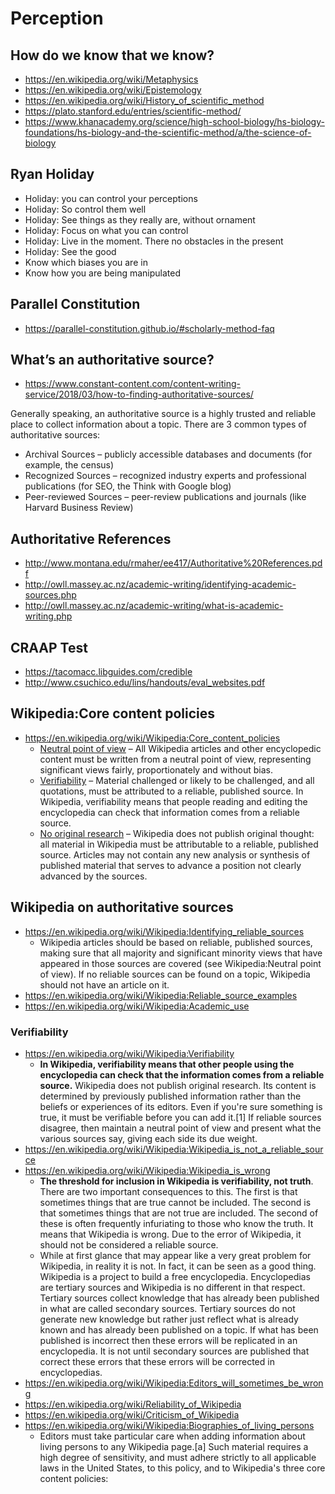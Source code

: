 
# Perception

## How do we know that we know?

* https://en.wikipedia.org/wiki/Metaphysics
* https://en.wikipedia.org/wiki/Epistemology
* https://en.wikipedia.org/wiki/History_of_scientific_method
* https://plato.stanford.edu/entries/scientific-method/
* https://www.khanacademy.org/science/high-school-biology/hs-biology-foundations/hs-biology-and-the-scientific-method/a/the-science-of-biology


## Ryan Holiday
* Holiday: you can control your perceptions
* Holiday: So control them well
* Holiday: See things as they really are, without ornament
* Holiday: Focus on what you can control
* Holiday: Live in the moment. There no obstacles in the present
* Holiday: See the good
* Know which biases you are in
* Know how you are being manipulated


## Parallel Constitution

* https://parallel-constitution.github.io/#scholarly-method-faq


## What’s an authoritative source?

* https://www.constant-content.com/content-writing-service/2018/03/how-to-finding-authoritative-sources/

Generally speaking, an authoritative source is a highly trusted and reliable place to collect information about a topic. There are 3 common types of authoritative sources:

* Archival Sources – publicly accessible databases and documents (for example, the census)
* Recognized Sources – recognized industry experts and professional publications (for SEO, the Think with Google blog)
* Peer-reviewed Sources – peer-review publications and journals (like Harvard Business Review)

## Authoritative References
* http://www.montana.edu/rmaher/ee417/Authoritative%20References.pdf
* http://owll.massey.ac.nz/academic-writing/identifying-academic-sources.php
* http://owll.massey.ac.nz/academic-writing/what-is-academic-writing.php

## CRAAP Test

* https://tacomacc.libguides.com/credible
* http://www.csuchico.edu/lins/handouts/eval_websites.pdf


## Wikipedia:Core content policies
* https://en.wikipedia.org/wiki/Wikipedia:Core_content_policies
	* [Neutral point of view]( https://en.wikipedia.org/wiki/Wikipedia:Neutral_point_of_view ) – All Wikipedia articles and other encyclopedic content must be written from a neutral point of view, representing significant views fairly, proportionately and without bias.
	* [Verifiability]( https://en.wikipedia.org/wiki/Wikipedia:Neutral_point_of_view ) – Material challenged or likely to be challenged, and all quotations, must be attributed to a reliable, published source. In Wikipedia, verifiability means that people reading and editing the encyclopedia can check that information comes from a reliable source.
	* [No original research]( https://en.wikipedia.org/wiki/Wikipedia:No_original_research ) – Wikipedia does not publish original thought: all material in Wikipedia must be attributable to a reliable, published source. Articles may not contain any new analysis or synthesis of published material that serves to advance a position not clearly advanced by the sources.

## Wikipedia on authoritative sources

* https://en.wikipedia.org/wiki/Wikipedia:Identifying_reliable_sources
	* Wikipedia articles should be based on reliable, published sources, making sure that all majority and significant minority views that have appeared in those sources are covered (see Wikipedia:Neutral point of view). If no reliable sources can be found on a topic, Wikipedia should not have an article on it.
* https://en.wikipedia.org/wiki/Wikipedia:Reliable_source_examples
* https://en.wikipedia.org/wiki/Wikipedia:Academic_use

### Verifiability
* https://en.wikipedia.org/wiki/Wikipedia:Verifiability
	* **In Wikipedia, verifiability means that other people using the encyclopedia can check that the information comes from a reliable source.** Wikipedia does not publish original research. Its content is determined by previously published information rather than the beliefs or experiences of its editors. Even if you're sure something is true, it must be verifiable before you can add it.[1] If reliable sources disagree, then maintain a neutral point of view and present what the various sources say, giving each side its due weight.
* https://en.wikipedia.org/wiki/Wikipedia:Wikipedia_is_not_a_reliable_source
* https://en.wikipedia.org/wiki/Wikipedia:Wikipedia_is_wrong
	* **The threshold for inclusion in Wikipedia is verifiability, not truth**. There are two important consequences to this. The first is that sometimes things that are true cannot be included. The second is that sometimes things that are not true are included. The second of these is often frequently infuriating to those who know the truth. It means that Wikipedia is wrong. Due to the error of Wikipedia, it should not be considered a reliable source.
	* While at first glance that may appear like a very great problem for Wikipedia, in reality it is not. In fact, it can be seen as a good thing. Wikipedia is a project to build a free encyclopedia. Encyclopedias are tertiary sources and Wikipedia is no different in that respect. Tertiary sources collect knowledge that has already been published in what are called secondary sources. Tertiary sources do not generate new knowledge but rather just reflect what is already known and has already been published on a topic. If what has been published is incorrect then these errors will be replicated in an encyclopedia. It is not until secondary sources are published that correct these errors that these errors will be corrected in encyclopedias.
* https://en.wikipedia.org/wiki/Wikipedia:Editors_will_sometimes_be_wrong
* https://en.wikipedia.org/wiki/Reliability_of_Wikipedia
* https://en.wikipedia.org/wiki/Criticism_of_Wikipedia
* https://en.wikipedia.org/wiki/Wikipedia:Biographies_of_living_persons
	* Editors must take particular care when adding information about living persons to any Wikipedia page.[a] Such material requires a high degree of sensitivity, and must adhere strictly to all applicable laws in the United States, to this policy, and to Wikipedia's three core content policies:
